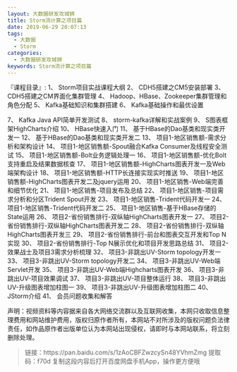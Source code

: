 ```yaml
---
layout: 大数据研发攻城狮
title: Storm流计算之项目篇
date: 2019-06-29 20:07:13
tags:
  - 大数据
  - Storm
categories:
  - 大数据研发攻城狮
keywords: Storm流计算之项目篇
---
```


『课程目录』:
1、 Storm项目实战课程大纲
2、 CDH5搭建之CM5安装部署
3、 CDH5搭建之CM界面化集群管理
4、 Hadoop、HBase、Zookeeper集群管理和角色分配
5、 Kafka基础知识和集群搭建
6、 Kafka基础操作和最优设置
<!-- more -->
7、 Kafka Java API简单开发测试
8、 storm-kafka详解和实战案例
9、 S图表框架HighCharts介绍
10、 HBase快速入门
11、 基于HBase的Dao基类和现实类开发一
12、 基于HBase的Dao基类和现实类开发二
13、 项目1-地区销售额-需求分析和架构设计
14、 项目1-地区销售额-Spout融合Kafka Consumer及线程安全测试
15、 项目1-地区销售额-Bolt业务逻辑处理一
16、 项目1-地区销售额-优化Bolt支持重启及结果数据核查
17、 项目1-地区销售额-HighCharts图表开发一及Web端架构设计
18、 项目1-地区销售额-HTTP长连接实现实时推送
19、 项目1-地区销售额-HighCharts图表开发二及jquery运用
20、 项目1-地区销售-Web端完善和细节优化
21、 项目1-地区销售-项目发布及总结
22、 项目1-地区销售-项目需求分析和分区Trident Spout开发
23、 项目1-地区销售-Trident代码开发一
24、 项目1-地区销售-Trident代码开发二
25、 项目1-地区销售-基于HBase存储的State运用
26、 项目2-省份销售排行-双纵轴HighCharts图表开发一
27、 项目2-省份销售排行-双纵轴HighCharts图表开发二
28、 项目2-省份销售排行-双纵轴HighCharts图表开发三
29、 项目2-省份销售排行-前台和图表交互开发和Top N实现
30、 项目2-省份销售排行-Top N展示优化和项目开发思路总结
31、 项目2-效果战士及项目3需求分析梳理
32、 项目3-非跳出UV-Storm topology开发一
33、 项目3-非跳出UV-Storm topology开发二
34、 项目3-非跳出UV-Web端Servlet开发
35、 项目3-非跳出UV-Web端Highcharts图表开发
36、 项目3-非跳出UV-项目效果调试
37、 项目3-非跳出UV-项目整体运行
38、 项目3-非跳出UV-升级图表增加柱图一
39、 项目3-非跳出UV-升级图表增加柱图二
40、 JStorm介绍
41、 会员问题收集和解答

<div class="post-copyright">
    <div class="post-copyright__author">
      <span class="post-copyright-meta">声明：视频资料等内容据来自各大网络交流群以及互联网收集，本网只收取信息整理费用和网站维护费用，版权归原作者所有，本网站不对所涉及的版权问题负法律责任，如作品原作者出版单位认为本网站出现侵权，请即时与本网站联系，将立刻删除处理。 </span>
    </div>
</div>

<blockquote class="blockquote-center">
链接：https://pan.baidu.com/s/1zAoCBFZwzcySn48YVhmZmg
提取码：f70d
复制这段内容后打开百度网盘手机App，操作更方便哦
</blockquote>

